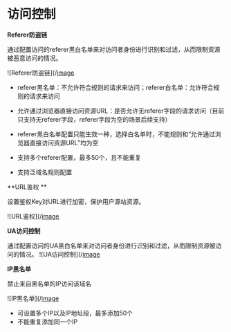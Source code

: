 # 访问控制

**Referer防盗链**

通过配置访问的referer黑白名单来对访问者身份进行识别和过滤，从而限制资源被恶意访问的情况。

![Referer防盗链](/[image](https://github.com/liangzy3/cn/tree/Intelligent-Edge-Security-1/image/Intelligent-Edge-Security/Referer防盗链.png)

- referer黑名单：不允许符合规则的请求来访问；referer白名单：允许符合规则的请求来访问

- 允许通过浏览器直接访问资源URL：是否允许无referer字段的请求访问（目前只支持无referer字段，referer字段为空的场景后续支持）

- referer黑白名单配置只能生效一种，选择白名单时，不能规则和“允许通过浏览器直接访问资源URL”均为空

- 支持多个referer配置，最多50个，且不能重复

- 支持泛域名规则配置

**URL鉴权 **

  设置鉴权Key对URL进行加密，保护用户源站资源。

  ![URL鉴权](/[image](https://github.com/liangzy3/cn/tree/Intelligent-Edge-Security-1/image/Intelligent-Edge-Security/URL鉴权.png)

**UA访问控制**

通过配置访问的UA黑白名单来对访问者身份进行识别和过滤，从而限制资源被访问的情况。
 ![UA访问控制](/[image](https://github.com/liangzy3/cn/tree/Intelligent-Edge-Security-1/image/Intelligent-Edge-Security/UA访问控制.png)

**IP黑名单**

禁止来自黑名单的IP访问该域名

![IP黑名单](/[image](https://github.com/liangzy3/cn/tree/Intelligent-Edge-Security-1/image/Intelligent-Edge-Security/IP黑名单.png)

- 可设置多个IP以及IP地址段，最多添加50个
- 不能重复添加同一个IP